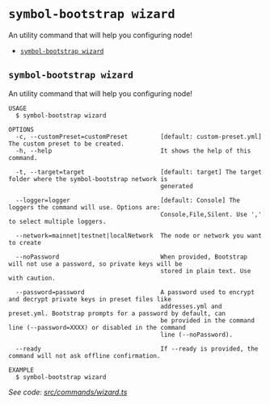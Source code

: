 `symbol-bootstrap wizard`
=========================

An utility command that will help you configuring node!

* [`symbol-bootstrap wizard`](#symbol-bootstrap-wizard)

## `symbol-bootstrap wizard`

An utility command that will help you configuring node!

```
USAGE
  $ symbol-bootstrap wizard

OPTIONS
  -c, --customPreset=customPreset         [default: custom-preset.yml] The custom preset to be created.
  -h, --help                              It shows the help of this command.

  -t, --target=target                     [default: target] The target folder where the symbol-bootstrap network is
                                          generated

  --logger=logger                         [default: Console] The loggers the command will use. Options are:
                                          Console,File,Silent. Use ',' to select multiple loggers.

  --network=mainnet|testnet|localNetwork  The node or network you want to create

  --noPassword                            When provided, Bootstrap will not use a password, so private keys will be
                                          stored in plain text. Use with caution.

  --password=password                     A password used to encrypt and decrypt private keys in preset files like
                                          addresses.yml and preset.yml. Bootstrap prompts for a password by default, can
                                          be provided in the command line (--password=XXXX) or disabled in the command
                                          line (--noPassword).

  --ready                                 If --ready is provided, the command will not ask offline confirmation.

EXAMPLE
  $ symbol-bootstrap wizard
```

_See code: [src/commands/wizard.ts](https://github.com/nemtech/symbol-bootstrap/blob/v1.1.2/src/commands/wizard.ts)_
